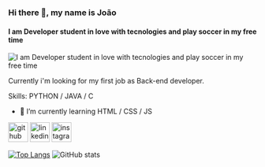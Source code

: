 
### Hi there 👋, my name is João
#### I am Developer student in love with tecnologies and play soccer in my free time
![I am Developer student in love with tecnologies and play soccer in my free time](https://images.unsplash.com/photo-1617042375876-a13e36732a04?ixlib=rb-1.2.1&ixid=MnwxMjA3fDB8MHxzZWFyY2h8MjR8fGNvZGV8ZW58MHx8MHx8&auto=format&fit=crop&w=500&q=60)

Currently i'm looking for my first job as Back-end developer.

Skills: PYTHON / JAVA / C

- 🌱 I’m currently learning HTML / CSS / JS 


[<img src='https://cdn.jsdelivr.net/npm/simple-icons@3.0.1/icons/github.svg' alt='github' height='40'>](https://github.com/https://github.com/Joao-ale)  [<img src='https://cdn.jsdelivr.net/npm/simple-icons@3.0.1/icons/linkedin.svg' alt='linkedin' height='40'>](https://www.linkedin.com/in/https://www.linkedin.com/in/joão-alexandre-b23aa1190//)  [<img src='https://cdn.jsdelivr.net/npm/simple-icons@3.0.1/icons/instagram.svg' alt='instagram' height='40'>](https://www.instagram.com/https://www.instagram.com/_joaoalexandresilva//)  

[![Top Langs](https://github-readme-stats.vercel.app/api/top-langs/?username=Joao-Ale&theme=radical)](https://github.com/anuraghazra/github-readme-stats)                 ![GitHub stats](https://github-readme-stats.vercel.app/api?username=Joao-Ale&theme=radical) 




<!--
**Joao-ale/Joao-Ale** is a ✨ _special_ ✨ repository because its `README.md` (this file) appears on your GitHub profile.

Here are some ideas to get you started:

- 🔭 I’m currently working on ...
- 🌱 I’m currently learning ...
- 👯 I’m looking to collaborate on ...
- 🤔 I’m looking for help with ...
- 💬 Ask me about ...
- 📫 How to reach me: ...
- 😄 Pronouns: ...
- ⚡ Fun fact: ...
-->
